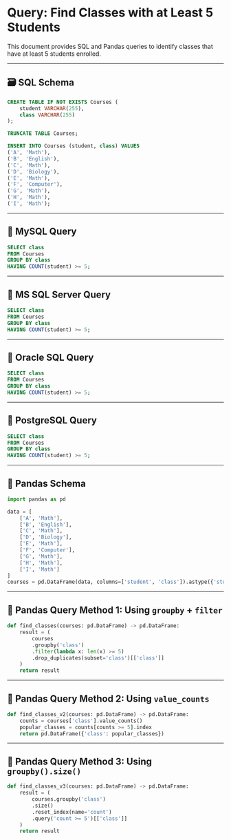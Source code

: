 # Query: Find Classes with at Least 5 Students

This document provides SQL and Pandas queries to identify classes that have at least 5 students enrolled.

---

## 🗃️ SQL Schema

```sql
CREATE TABLE IF NOT EXISTS Courses (
    student VARCHAR(255),
    class VARCHAR(255)
);

TRUNCATE TABLE Courses;

INSERT INTO Courses (student, class) VALUES 
('A', 'Math'),
('B', 'English'),
('C', 'Math'),
('D', 'Biology'),
('E', 'Math'),
('F', 'Computer'),
('G', 'Math'),
('H', 'Math'),
('I', 'Math');
```

---

## 💾 MySQL Query

```sql
SELECT class
FROM Courses
GROUP BY class
HAVING COUNT(student) >= 5;
```

---

## 💾 MS SQL Server Query

```sql
SELECT class
FROM Courses
GROUP BY class
HAVING COUNT(student) >= 5;
```

---

## 💾 Oracle SQL Query

```sql
SELECT class
FROM Courses
GROUP BY class
HAVING COUNT(student) >= 5;
```

---

## 💾 PostgreSQL Query

```sql
SELECT class
FROM Courses
GROUP BY class
HAVING COUNT(student) >= 5;
```

---

## 🐼 Pandas Schema

```python
import pandas as pd

data = [
    ['A', 'Math'], 
    ['B', 'English'], 
    ['C', 'Math'], 
    ['D', 'Biology'], 
    ['E', 'Math'], 
    ['F', 'Computer'], 
    ['G', 'Math'], 
    ['H', 'Math'], 
    ['I', 'Math']
]
courses = pd.DataFrame(data, columns=['student', 'class']).astype({'student':'object', 'class':'object'})
```

---

## 🐼 Pandas Query Method 1: Using `groupby` + `filter`

```python
def find_classes(courses: pd.DataFrame) -> pd.DataFrame:
    result = (
        courses
        .groupby('class')
        .filter(lambda x: len(x) >= 5)
        .drop_duplicates(subset='class')[['class']]
    )
    return result
```

---

## 🐼 Pandas Query Method 2: Using `value_counts`

```python
def find_classes_v2(courses: pd.DataFrame) -> pd.DataFrame:
    counts = courses['class'].value_counts()
    popular_classes = counts[counts >= 5].index
    return pd.DataFrame({'class': popular_classes})
```

---

## 🐼 Pandas Query Method 3: Using `groupby().size()`

```python
def find_classes_v3(courses: pd.DataFrame) -> pd.DataFrame:
    result = (
        courses.groupby('class')
        .size()
        .reset_index(name='count')
        .query('count >= 5')[['class']]
    )
    return result
```

